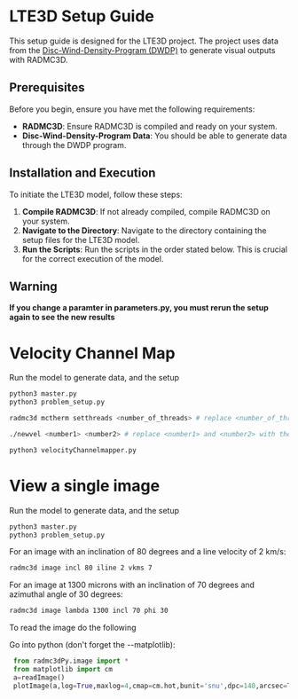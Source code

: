 # LTE3D Setup Guide

This setup guide is designed for the LTE3D project. The project uses data from the [Disc-Wind-Density-Program (DWDP)](https://github.com/K1zum1/Disc-Wind-Density-Program/blob/main/source/parameters/wind_density_output.csv) to generate visual outputs with RADMC3D.

## Prerequisites

Before you begin, ensure you have met the following requirements:

- **RADMC3D**: Ensure RADMC3D is compiled and ready on your system.
- **Disc-Wind-Density-Program Data**: You should be able to generate data through the DWDP program.

## Installation and Execution

To initiate the LTE3D model, follow these steps:

1. **Compile RADMC3D**: If not already compiled, compile RADMC3D on your system.
2. **Navigate to the Directory**: Navigate to the directory containing the setup files for the LTE3D model.
3. **Run the Scripts**: Run the scripts in the order stated below. This is crucial for the correct execution of the model.

## Warning

**If you change a paramter in parameters.py, you must rerun the setup again to see the new results** 

# Velocity Channel Map

Run the model to generate data, and the setup
```python
python3 master.py
python3 problem_setup.py
```

```bash
radmc3d mctherm setthreads <number_of_threads> # replace <number_of_threads> with the desired number
```

```bash
./newvel <number1> <number2> # replace <number1> and <number2> with the desired numbers
```

```python
python3 velocityChannelmapper.py
```

# View a single image

Run the model to generate data, and the setup
```python
python3 master.py
python3 problem_setup.py
```

For an image with an inclination of 80 degrees and a line velocity of 2 km/s:
```bash
radmc3d image incl 80 iline 2 vkms 7
```
For an image at 1300 microns with an inclination of 70 degrees and azimuthal angle of 30 degrees:
```bash
radmc3d image lambda 1300 incl 70 phi 30
```
To read the image do the following

Go into python (don't forget the --matplotlib):

```python
 from radmc3dPy.image import *
 from matplotlib import cm
 a=readImage()
 plotImage(a,log=True,maxlog=4,cmap=cm.hot,bunit='snu',dpc=140,arcsec=True)
 ```